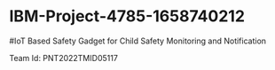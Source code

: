 # IBM-Project-4785-1658740212
#IoT Based Safety Gadget for Child Safety Monitoring and Notification

Team Id: PNT2022TMID05117
